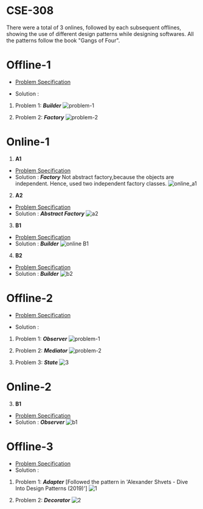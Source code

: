 # CSE-308
There were a total of 3 onlines, followed by each subsequent offlines, showing the use of different design patterns while designing softwares. All the patterns follow the book "Gangs of Four".

# Offline-1
* [Problem Specification](https://github.com/MubasshiraMusarrat/CSE-308/blob/main/Creational%20Pattern/Offline-1/Assingment%201.pdf)

* Solution : 
1. Problem 1: ***Builder***
![problem-1](https://user-images.githubusercontent.com/87219536/224553438-e2bf45f7-5afc-4cc3-8d12-f060beca862f.jpg)

2. Problem 2: ***Factory***
![problem-2](https://user-images.githubusercontent.com/87219536/223746079-c42ee437-4458-4732-9877-6fba17e679b7.jpg)

# Online-1
1. **A1**
* [Problem Specification](https://github.com/MubasshiraMusarrat/CSE-308/blob/main/Creational%20Pattern/Online-1/online_a1/CSE%20308_%20Online1%20-%20A1.pdf)
* Solution : ***Factory***  Not abstract factory,because the objects are independent. Hence, used two independent factory classes.
![online_a1](https://user-images.githubusercontent.com/87219536/224351613-68d6a692-bf66-494a-9282-fe96c88d444b.jpg)


2. **A2**
* [Problem Specification](https://github.com/MubasshiraMusarrat/CSE-308/blob/main/Creational%20Pattern/Online-1/online_a2/question.jpg)
* Solution : ***Abstract Factory*** 
![a2](https://github.com/MubasshiraMusarrat/CSE-308/assets/87219536/fa0e36f5-e803-4d38-acd2-c4d9e4c03264)


3. **B1**
* [Problem Specification](https://github.com/MubasshiraMusarrat/CSE-308/blob/main/Creational%20Pattern/Online-1/online%20B1/CSE%20308%20Online1(B1).pdf)
* Solution : ***Builder***
![online B1](https://user-images.githubusercontent.com/87219536/223748153-4b2c3229-2f30-476b-bada-82c2c9318362.jpg)


4. **B2**
* [Problem Specification](https://github.com/MubasshiraMusarrat/CSE-308/blob/main/Creational%20Pattern/Online-1/online_b2/Online1-B2.pdf)
* Solution : ***Builder***
![b2](https://github.com/MubasshiraMusarrat/CSE-308/assets/87219536/851d39ea-b4c9-4922-b491-3e3e9b901a01)


# Offline-2
* [Problem Specification](https://github.com/MubasshiraMusarrat/CSE-308/blob/main/Behavioural%20Pattern/Offline-2/Offline2.pdf)

* Solution :
1. Problem 1: ***Observer***
![problem-1](https://user-images.githubusercontent.com/87219536/224554813-28aa67b6-4ede-42a3-80dd-94cacdd12d0c.jpg)

2. Problem 2: ***Mediator***
![problem-2](https://user-images.githubusercontent.com/87219536/224555474-51021a86-e15b-425d-9eb1-a4e8f47c598f.jpg)

3. Problem 3: ***State***
![3](https://github.com/MubasshiraMusarrat/CSE-308/assets/87219536/fe83ab38-f83b-4986-9403-f5da4854a9a4)



# Online-2
3. **B1**
* [Problem Specification](https://github.com/MubasshiraMusarrat/CSE-308/blob/main/Behavioural%20Pattern/Online-2/online_b1/online%20b1.pdf)
* Solution : ***Observer***
![b1](https://github.com/MubasshiraMusarrat/CSE-308/assets/87219536/36dbac4c-6e56-4913-94e5-4c2779ca5966)


# Offline-3
* [Problem Specification](https://github.com/MubasshiraMusarrat/CSE-308/blob/main/Structural%20Pattern/Offline-3/Offline%203%20Spec.pdf)
* Solution :
1. Problem 1: ***Adapter*** [Followed the pattern in 'Alexander Shvets - Dive Into Design Patterns (2019)']
![1](https://github.com/MubasshiraMusarrat/CSE-308/assets/87219536/34143ac4-dc60-4d65-b9f9-854051322973)

2. Problem 2: ***Decorator***
![2](https://github.com/MubasshiraMusarrat/CSE-308/assets/87219536/4f42522e-e8f4-4b19-ae66-46f83b7504fd)
